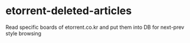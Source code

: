 # etorrent-deleted-articles
Read specific boards of etorrent.co.kr and put them into DB for next-prev style browsing
